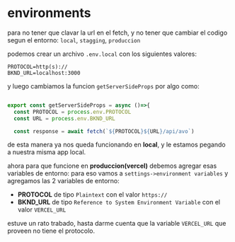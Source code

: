 # environments

para no tener que clavar la url en el fetch, y no tener que cambiar el codigo segun el entorno: `local`, `stagging`, `produccion`

podemos crear un archivo `.env.local` con los siguientes valores:

```env
PROTOCOL=http(s)://
BKND_URL=localhost:3000
```

y luego cambiamos la funcion `getServerSideProps` por algo como:

```js

export const getServerSideProps = async ()=>{
  const PROTOCOL = process.env.PROTOCOL
  const URL = process.env.BKND_URL

  const response = await fetch(`${PROTOCOL}${URL}/api/avo`)
```

de esta manera ya nos queda funcionando en **local**, y le estamos pegando a nuestra misma app local.

ahora para que funcione en **produccion(vercel)** debemos agregar esas variables de entorno:
para eso vamos a `settings->environment variables` y agregamos las 2 variables de entorno:

- **PROTOCOL** de tipo `Plaintext` con el valor `https://`
- **BKND_URL** de tipo `Reference to System Environment Variable` con el valor `VERCEL_URL`

estuve un rato trabado, hasta darme cuenta que la variable `VERCEL_URL` que proveen no tiene el protocolo.

